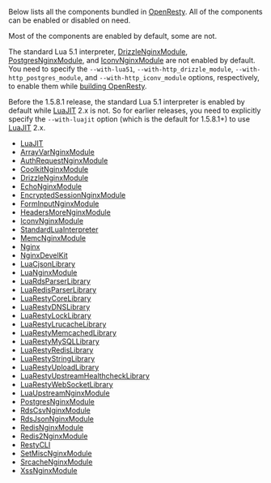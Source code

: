 <!---
    @title         Components
    @creator       Yichun Zhang
    @created       2011-06-21 04:24 GMT
    @modifier      YichunZhang
    @modified      2015-11-23 13:15 GMT
    @changecount   35
--->

Below lists all the components bundled in [OpenResty](openresty/). All of the components can be enabled or disabled on need.

Most of the components are enabled by default, some are not.

The standard Lua 5.1 interpreter, [DrizzleNginxModule](drizzle-nginx-module/), [PostgresNginxModule](postgres-nginx-module/), and [IconvNginxModule](iconv-nginx-module/) are not enabled by default. You need to specify the `--with-lua51`, `--with-http_drizzle_module`, `--with-http_postgres_module`, and `--with-http_iconv_module` options, respectively, to enable them while [building OpenResty](installation/).

Before the 1.5.8.1 release, the standard Lua 5.1 interpreter is enabled by default while [LuaJIT](luajit/) 2.x is not. So for earlier releases, you need to explicitly specify the `--with-luajit` option (which is the default for 1.5.8.1+) to use [LuaJIT](luajit/) 2.x.

* [LuaJIT](luajit/)
* [ArrayVarNginxModule](array-var-nginx-module/)
* [AuthRequestNginxModule](auth-request-nginx-module/)
* [CoolkitNginxModule](coolkit-nginx-module/)
* [DrizzleNginxModule](drizzle-nginx-module/)
* [EchoNginxModule](echo-nginx-module/)
* [EncryptedSessionNginxModule](encrypted-session-nginx-module/)
* [FormInputNginxModule](form-input-nginx-module/)
* [HeadersMoreNginxModule](headers-more-nginx-module/)
* [IconvNginxModule](iconv-nginx-module/)
* [StandardLuaInterpreter](standard-lua-interpreter/)
* [MemcNginxModule](memc-nginx-module/)
* [Nginx](nginx/)
* [NginxDevelKit](nginx-devel-kit/)
* [LuaCjsonLibrary](lua-cjson-library/)
* [LuaNginxModule](lua-nginx-module/)
* [LuaRdsParserLibrary](lua-rds-parser-library/)
* [LuaRedisParserLibrary](lua-redis-parser-library/)
* [LuaRestyCoreLibrary](lua-resty-core-library/)
* [LuaRestyDNSLibrary](lua-resty-dns-library/)
* [LuaRestyLockLibrary](lua-resty-lock-library/)
* [LuaRestyLrucacheLibrary](lua-resty-lrucache-library/)
* [LuaRestyMemcachedLibrary](lua-resty-memcached-library/)
* [LuaRestyMySQLLibrary](lua-resty-mysql-library/)
* [LuaRestyRedisLibrary](lua-resty-redis-library/)
* [LuaRestyStringLibrary](lua-resty-string-library/)
* [LuaRestyUploadLibrary](lua-resty-upload-library/)
* [LuaRestyUpstreamHealthcheckLibrary](lua-resty-upstream-healthcheck-library/)
* [LuaRestyWebSocketLibrary](lua-resty-web-socket-library/)
* [LuaUpstreamNginxModule](lua-upstream-nginx-module/)
* [PostgresNginxModule](postgres-nginx-module/)
* [RdsCsvNginxModule](rds-csv-nginx-module/)
* [RdsJsonNginxModule](rds-json-nginx-module/)
* [RedisNginxModule](redis-nginx-module/)
* [Redis2NginxModule](redis-2-nginx-module/)
* [RestyCLI](resty-cli/)
* [SetMiscNginxModule](set-misc-nginx-module/)
* [SrcacheNginxModule](srcache-nginx-module/)
* [XssNginxModule](xss-nginx-module/)

